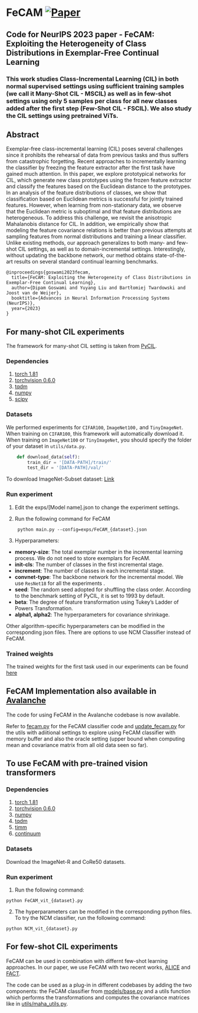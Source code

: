 # FeCAM [![Paper](https://img.shields.io/badge/arXiv-2210.07207-brightgreen)](https://arxiv.org/abs/2309.14062)
## Code for NeurIPS 2023 paper - FeCAM: Exploiting the Heterogeneity of Class Distributions in Exemplar-Free Continual Learning

### This work studies Class-Incremental Learning (CIL) in both normal supervised settings using sufficient training samples (we call it Many-Shot CIL - MSCIL) as well as in few-shot settings using only 5 samples per class for all new classes added after the first step (Few-Shot CIL - FSCIL). We also study the CIL settings using pretrained ViTs.

## Abstract
Exemplar-free class-incremental learning (CIL) poses several challenges since it prohibits the rehearsal of data from previous tasks and thus suffers from catastrophic forgetting. Recent approaches to incrementally learning the classifier by freezing the feature extractor after the first task have gained much attention. In this paper, we explore prototypical networks for CIL, which generate new class prototypes using the frozen feature extractor and classify the features based on the Euclidean distance to the prototypes. In an analysis of the feature distributions of classes, we show that classification based on Euclidean metrics is successful for jointly trained features. However, when learning from non-stationary data, we observe that the Euclidean metric is suboptimal and that feature distributions are heterogeneous. To address this challenge, we revisit the anisotropic Mahalanobis distance for CIL. In addition, we empirically show that modeling the feature covariance relations is better than previous attempts at sampling features from normal distributions and training a linear classifier. Unlike existing methods, our approach generalizes to both many- and few-shot CIL settings, as well as to domain-incremental settings. Interestingly, without updating the backbone network, our method obtains state-of-the-art results on several standard continual learning benchmarks.

```
@inproceedings{goswami2023fecam,
  title={FeCAM: Exploiting the Heterogeneity of Class Distributions in Exemplar-Free Continual Learning}, 
  author={Dipam Goswami and Yuyang Liu and Bartłomiej Twardowski and Joost van de Weijer},
  booktitle={Advances in Neural Information Processing Systems (NeurIPS)},
  year={2023}
}
```

## For many-shot CIL experiments

The framework for many-shot CIL setting is taken from [PyCIL](https://github.com/G-U-N/PyCIL).

### Dependencies
1. [torch 1.81](https://github.com/pytorch/pytorch)
2. [torchvision 0.6.0](https://github.com/pytorch/vision)
3. [tqdm](https://github.com/tqdm/tqdm)
4. [numpy](https://github.com/numpy/numpy)
5. [scipy](https://github.com/scipy/scipy)

### Datasets

We performed experiments for `CIFAR100`, `ImageNet100,` and `TinyImageNet`. When training on `CIFAR100`, this framework will automatically download it.  When training on `ImageNet100` or `TinyImageNet`, you should specify the folder of your dataset in `utils/data.py`.

```python
    def download_data(self):
        train_dir = '[DATA-PATH]/train/'
        test_dir = '[DATA-PATH]/val/'
```
To download ImageNet-Subset dataset: [Link](https://www.kaggle.com/datasets/arjunashok33/imagenet-subset-for-inc-learn)

### Run experiment

1. Edit the exps/[Model name].json to change the experiment settings.
2. Run the following command for FeCAM
   
   ```
    python main.py --config=exps/FeCAM_{dataset}.json
   ```
3. Hyperparameters:
  - **memory-size**: The total exemplar number in the incremental learning process. We do not need to store exemplars for FecAM.
  - **init-cls**: The number of classes in the first incremental stage. 
  - **increment**: The number of classes in each incremental stage. 
  - **convnet-type**: The backbone network for the incremental model. We use `ResNet18` for all the experiments .
  - **seed**: The random seed adopted for shuffling the class order. According to the benchmark setting of PyCIL, it is set to 1993 by default.
  - **beta**: The degree of feature transformation using Tukey’s Ladder of Powers Transformation.
  - **alpha1, alpha2**: The hyperparameters for covariance shrinkage.

Other algorithm-specific hyperparameters can be modified in the corresponding json files. There are options to use NCM Classifier instead of FeCAM.

### Trained weights

The trained weights for the first task used in our experiments can be found [here](https://cvcuab-my.sharepoint.com/:f:/g/personal/dgoswami_cvc_uab_cat/EgAOPrZ7ctJKrQBd0oICUJgBqP0DKVh6Y9MVBnbUkschFg?e=cG6Trb)

## FeCAM Implementation also available in [Avalanche](https://github.com/ContinualAI/avalanche)

The code for using FeCAM in the Avalanche codebase is now available. 

Refer to [fecam.py](https://github.com/ContinualAI/avalanche/blob/master/avalanche/models/fecam.py) for the FeCAM classifier code and [update_fecam.py](https://github.com/ContinualAI/avalanche/blob/master/avalanche/training/plugins/update_fecam.py) for the utils with adiitional settings to explore using FeCAM classifier with memory buffer and also the oracle setting (upper bound when computing mean and covariance matrix from all old data seen so far).

## To use FeCAM with pre-trained vision transformers

### Dependencies
1. [torch 1.81](https://github.com/pytorch/pytorch)
2. [torchvision 0.6.0](https://github.com/pytorch/vision)
3. [numpy](https://github.com/numpy/numpy)
4. [tqdm](https://github.com/tqdm/tqdm)
5. [timm](https://pypi.org/project/timm/)
6. [continuum](https://pypi.org/project/continuum/)
   
### Datasets

Download the ImageNet-R and CoRe50 datasets.

### Run experiment

1. Run the following command:

```
python FeCAM_vit_{dataset}.py
```
2. The hyperparameters can be modified in the corresponding python files. To try the NCM classifier, run the following command:

```
python NCM_vit_{dataset}.py
```

## For few-shot CIL experiments

FeCAM can be used in combination with differnt few-shot learning approaches. In our paper, we use FeCAM with two recent works, [ALICE](https://github.com/CanPeng123/FSCIL_ALICE) and [FACT](https://github.com/zhoudw-zdw/CVPR22-Fact). 

The code can be used as a plug-in in different codebases by adding the two components: the FeCAM classifier from [models/base.py](https://github.com/dipamgoswami/FeCAM/blob/main/models/base.py) and a utils function which performs the transformations and computes the covariance matrices like in [utils/maha_utils.py](https://github.com/dipamgoswami/FeCAM/blob/main/utils/maha_utils.py).


